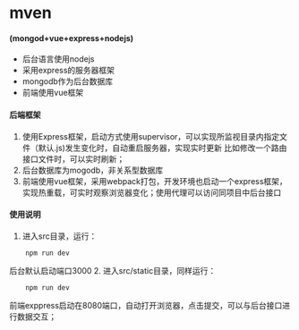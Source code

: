 # mven
#### (mongod+vue+express+nodejs)
- 后台语言使用nodejs
- 采用express的服务器框架
- mongodb作为后台数据库
- 前端使用vue框架
#### 后端框架
1. 使用Express框架，启动方式使用supervisor，可以实现所监视目录内指定文件（默认.js)发生变化时，自动重启服务器，实现实时更新
比如修改一个路由接口文件时，可以实时刷新；
2. 后台数据库为mogodb，非关系型数据库
3. 前端使用vue框架，采用webpack打包，开发环境也启动一个express框架，实现热重载，可实时观察浏览器变化；使用代理可以访问同项目中后台接口

#### 使用说明
1. 进入src目录，运行：
```
    npm run dev
```
后台默认启动端口3000
2. 进入src/static目录，同样运行：
```
    npm run dev
```
前端exppress启动在8080端口，自动打开浏览器，点击提交，可以与后台接口进行数据交互；
